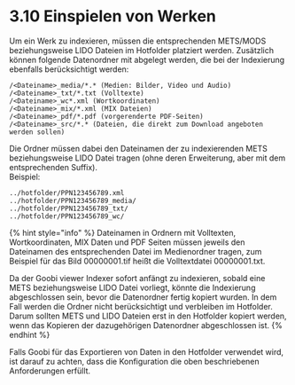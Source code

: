 # 3.10 Einspielen von Werken

Um ein Werk zu indexieren, müssen die entsprechenden METS/MODS beziehungsweise LIDO Dateien im Hotfolder platziert werden. Zusätzlich können folgende Datenordner mit abgelegt werden, die bei der Indexierung ebenfalls berücksichtigt werden:

```text
/<Dateiname>_media/*.* (Medien: Bilder, Video und Audio)
/<Dateiname>_txt/*.txt (Volltexte)
/<Dateiname>_wc*.xml (Wortkoordinaten)
/<Dateiname>_mix/*.xml (MIX Dateien)
/<Dateiname>_pdf/*.pdf (vorgerenderte PDF-Seiten)
/<Dateiname>_src/*.* (Dateien, die direkt zum Download angeboten werden sollen)
```

Die Ordner müssen dabei den Dateinamen der zu indexierenden METS beziehungsweise LIDO Datei tragen \(ohne deren Erweiterung, aber mit dem entsprechenden Suffix\).  
Beispiel:

```text
../hotfolder/PPN123456789.xml
../hotfolder/PPN123456789_media/
../hotfolder/PPN123456789_txt/
../hotfolder/PPN123456789_wc/
```

{% hint style="info" %}
Dateinamen in Ordnern mit Volltexten, Wortkoordinaten, MIX Daten und PDF Seiten müssen jeweils den Dateinamen des entsprechenden Datei im Medienordner tragen, zum Beispiel für das Bild 00000001.tif heißt die Volltextdatei 00000001.txt.

Da der Goobi viewer Indexer sofort anfängt zu indexieren, sobald eine METS beziehungsweise LIDO Datei vorliegt, könnte die Indexierung abgeschlossen sein, bevor die Datenordner fertig kopiert wurden. In dem Fall werden die Ordner nicht berücksichtigt und verbleiben im Hotfolder. Darum sollten METS und LIDO Dateien erst in den Hotfolder kopiert werden, wenn das Kopieren der dazugehörigen Datenordner abgeschlossen ist.
{% endhint %}

Falls Goobi für das Exportieren von Daten in den Hotfolder verwendet wird, ist darauf zu achten, dass die Konfiguration die oben beschriebenen Anforderungen erfüllt.

